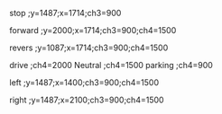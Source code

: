 stop  ;y=1487;x=1714;ch3=900

forward  ;y=2000;x=1714;ch3=900;ch4=1500

revers  ;y=1087;x=1714;ch3=900;ch4=1500

drive	;ch4=2000
Neutral	;ch4=1500
parking	;ch4=900

left  ;y=1487;x=1400;ch3=900;ch4=1500

right  ;y=1487;x=2100;ch3=900;ch4=1500